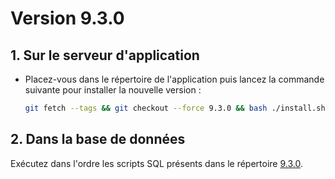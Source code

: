 # Version 9.3.0

## 1. Sur le serveur d'application

- Placez-vous dans le répertoire de l'application puis lancez la commande suivante
  pour installer la nouvelle version :

  ```bash
  git fetch --tags && git checkout --force 9.3.0 && bash ./install.sh
  ```

## 2. Dans la base de données

Exécutez dans l'ordre les scripts SQL présents dans le répertoire [9.3.0](9.3.0).
